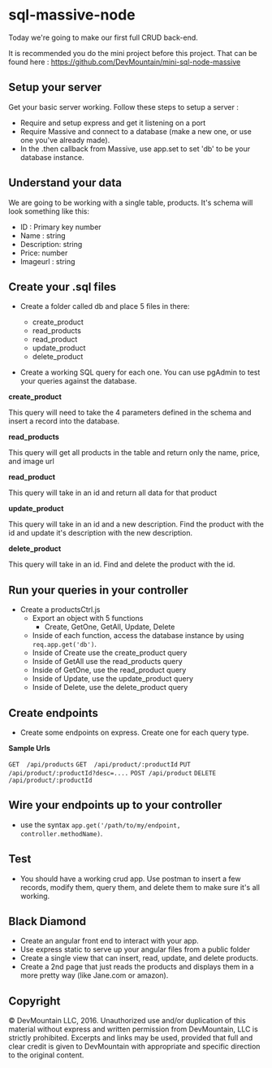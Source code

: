 # sql-massive-node

Today we're going to make our first full CRUD back-end.

It is recommended you do the mini project before this project. That can be found here : https://github.com/DevMountain/mini-sql-node-massive

## Setup your server

Get your basic server working.  Follow these steps to setup a server :

* Require and setup express and get it listening on a port
* Require Massive and connect to a database (make a new one, or use one you've already made).
* In the .then callback from Massive, use app.set to set 'db' to be your database instance.

## Understand your data

We are going to be working with a single table, products.  It's schema will look something like this:

* ID : Primary key number
* Name : string
* Description: string
* Price: number
* Imageurl : string

## Create your .sql files

* Create a folder called db and place 5 files in there:
  * create_product
  * read_products
  * read_product
  * update_product
  * delete_product
  
* Create a working SQL query for each one.  You can use pgAdmin to test your queries against the database.

__create_product__

This query will need to take the 4 parameters defined in the schema and insert a record into the database.

__read_products__

This query will get all products in the table and return only the name, price, and image url

__read_product__

This query will take in an id and return all data for that product

__update_product__

This query will take in an id and a new description.  Find the product with the id and update it's description with the new description.

__delete_product__

This query will take in an id.  Find and delete the product with the id.


## Run your queries in your controller

* Create a productsCtrl.js
    * Export an object with 5 functions
        * Create, GetOne, GetAll, Update, Delete
    * Inside of each function, access the database instance by using `req.app.get('db')`.
    * Inside of Create use the create_product query
    * Inside of GetAll use the read_products query
    * Inside of GetOne, use the read_product query
    * Inside of Update, use the update_product query
    * Inside of Delete, use the delete_product query
    

## Create endpoints

* Create some endpoints on express.  Create one for each query type.

__Sample Urls__

`GET  /api/products`
`GET  /api/product/:productId`
`PUT  /api/product/:productId?desc=....`
`POST /api/product`
`DELETE /api/product/:productId`

## Wire your endpoints up to your controller

* use the syntax `app.get('/path/to/my/endpoint, controller.methodName)`.

## Test

* You should have a working crud app.  Use postman to insert a few records, modify them, query them, and delete them to make sure it's all working.

## Black Diamond

* Create an angular front end to interact with your app.
* Use express static to serve up your angular files from a public folder
* Create a single view that can insert, read, update, and delete products.
* Create a 2nd page that just reads the products and displays them in a more pretty way (like Jane.com or amazon).


## Copyright

© DevMountain LLC, 2016. Unauthorized use and/or duplication of this material without express and written permission from DevMountain, LLC is strictly prohibited. Excerpts and links may be used, provided that full and clear credit is given to DevMountain with appropriate and specific direction to the original content.
